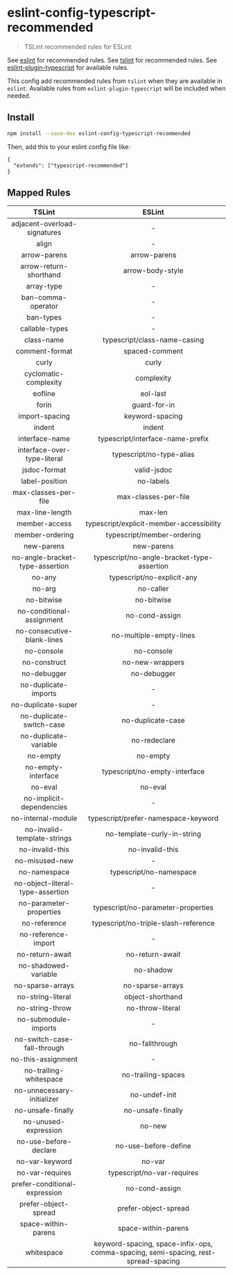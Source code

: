 # eslint-config-typescript-recommended

> TSLint recommended rules for ESLint

See [eslint](https://github.com/eslint/eslint) for recommended rules.
See [tslint](https://github.com/palantir/tslint) for recommended rules.
See [eslint-plugin-typescript](https://github.com/nzakas/eslint-plugin-typescript) for available rules.

This config add recommended rules from `tslint` when they are available in `eslint`.
Available rules from `eslint-plugin-typescript` will be included when needed.

## Install

```bash
npm install --save-dev eslint-config-typescript-recommended
```

Then, add this to your eslint config file like:

```
{
  "extends": ["typescript-recommended"]
}
```
## Mapped Rules

TSLint | ESLint
:---: | :---:
adjacent-overload-signatures | *-*
align | *-*
arrow-parens | arrow-parens
arrow-return-shorthand | arrow-body-style
array-type | *-*
ban-comma-operator | *-*
ban-types | *-*
callable-types | *-*
class-name | typescript/class-name-casing
comment-format | spaced-comment
curly | curly
cyclomatic-complexity | complexity
eofline | eol-last
forin | guard-for-in
import-spacing | keyword-spacing
indent | indent
interface-name | typescript/interface-name-prefix
interface-over-type-literal | typescript/no-type-alias
jsdoc-format | valid-jsdoc
label-position | no-labels
max-classes-per-file | max-classes-per-file
max-line-length | max-len
member-access | typescript/explicit-member-accessibility
member-ordering | typescript/member-ordering
new-parens | new-parens
no-angle-bracket-type-assertion | typescript/no-angle-bracket-type-assertion
no-any | typescript/no-explicit-any
no-arg | no-caller
no-bitwise | no-bitwise
no-conditional-assignment | no-cond-assign
no-consecutive-blank-lines | no-multiple-empty-lines
no-console | no-console
no-construct | no-new-wrappers
no-debugger | no-debugger
no-duplicate-imports | *-*
no-duplicate-super | *-*
no-duplicate-switch-case | no-duplicate-case
no-duplicate-variable | no-redeclare
no-empty | no-empty
no-empty-interface | typescript/no-empty-interface
no-eval | no-eval
no-implicit-dependencies | *-*
no-internal-module | typescript/prefer-namespace-keyword
no-invalid-template-strings | no-template-curly-in-string
no-invalid-this | no-invalid-this
no-misused-new | *-*
no-namespace | typescript/no-namespace
no-object-literal-type-assertion | *-*
no-parameter-properties | typescript/no-parameter-properties
no-reference | typescript/no-triple-slash-reference
no-reference-import | *-*
no-return-await | no-return-await
no-shadowed-variable | no-shadow
no-sparse-arrays | no-sparse-arrays
no-string-literal | object-shorthand
no-string-throw | no-throw-literal
no-submodule-imports | *-*
no-switch-case-fall-through | no-fallthrough
no-this-assignment | *-*
no-trailing-whitespace | no-trailing-spaces
no-unnecessary-initializer | no-undef-init
no-unsafe-finally | no-unsafe-finally
no-unused-expression | no-new
no-use-before-declare | no-use-before-define
no-var-keyword | no-var
no-var-requires | typescript/no-var-requires
prefer-conditional-expression | no-cond-assign
prefer-object-spread | prefer-object-spread
space-within-parens | space-within-parens
whitespace | keyword-spacing, space-infix-ops, comma-spacing, semi-spacing, rest-spread-spacing
